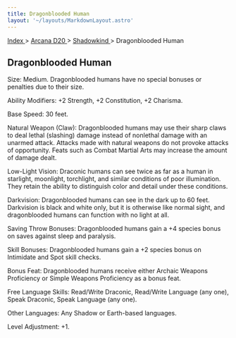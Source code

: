 ```yaml
---
title: Dragonblooded Human
layout: '~/layouts/MarkdownLayout.astro'
---
```


[ Index ](/) > [ Arcana D20 ](/arcana.d20.srd) > [ Shadowkind ](/arcana.d20.srd/shadowkind) > Dragonblooded Human

##  Dragonblooded Human

Size: Medium. Dragonblooded humans have no special bonuses or penalties due to
their size.

Ability Modifiers: +2 Strength, +2 Constitution, +2 Charisma.

Base Speed: 30 feet.

Natural Weapon (Claw): Dragonblooded humans may use their sharp claws to deal
lethal (slashing) damage instead of nonlethal damage with an unarmed attack.
Attacks made with natural weapons do not provoke attacks of opportunity. Feats
such as Combat Martial Arts may increase the amount of damage dealt.

Low-Light Vision: Draconic humans can see twice as far as a human in
starlight, moonlight, torchlight, and similar conditions of poor illumination.
They retain the ability to distinguish color and detail under these
conditions.

Darkvision: Dragonblooded humans can see in the dark up to 60 feet. Darkvision
is black and white only, but it is otherwise like normal sight, and
dragonblooded humans can function with no light at all.

Saving Throw Bonuses: Dragonblooded humans gain a +4 species bonus on saves
against sleep and paralysis.

Skill Bonuses: Dragonblooded humans gain a +2 species bonus on Intimidate and
Spot skill checks.

Bonus Feat: Dragonblooded humans receive either Archaic Weapons Proficiency or
Simple Weapons Proficiency as a bonus feat.

Free Language Skills: Read/Write Draconic, Read/Write Language (any one),
Speak Draconic, Speak Language (any one).

Other Languages: Any Shadow or Earth-based languages.

Level Adjustment: +1.

